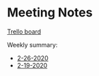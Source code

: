 # Meeting Notes

[Trello board](https://trello.com/b/joc9hLgN/garnet)

Weekly summary:

- [2-26-2020](2-26-2020.md)
- [2-19-2020](2-19-2020.md)
